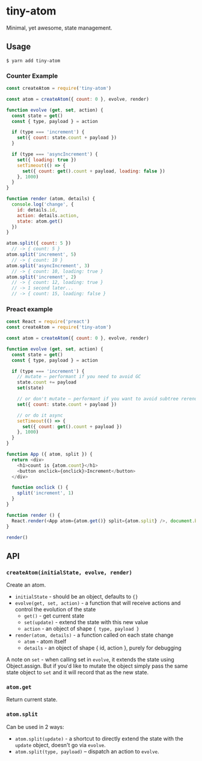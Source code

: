 # tiny-atom

Minimal, yet awesome, state management.

## Usage

    $ yarn add tiny-atom

### Counter Example

```js
const createAtom = require('tiny-atom')

const atom = createAtom({ count: 0 }, evolve, render)

function evolve (get, set, action) {
  const state = get()
  const { type, payload } = action

  if (type === 'increment') {
    set({ count: state.count + payload })
  }

  if (type === 'asyncIncrement') {
    set({ loading: true })
    setTimeout(() => {
      set({ count: get().count + payload, loading: false })
    }, 1000)
  }
}

function render (atom, details) {
  console.log('change', {
    id: details.id,
    action: details.action,
    state: atom.get()
  })
}

atom.split({ count: 5 })
  // -> { count: 5 }
atom.split('increment', 5)
  // -> { count: 10 }
atom.split('asyncIncrement', 3)
  // -> { count: 10, loading: true }
atom.split('increment', 2)
  // -> { count: 12, loading: true }
  // -> 1 second later...
  // -> { count: 15, loading: false }
```

### Preact example

```js
const React = require('preact')
const createAtom = require('tiny-atom')

const atom = createAtom({ count: 0 }, evolve, render)

function evolve (get, set, action) {
  const state = get()
  const { type, payload } = action

  if (type === 'increment') {
    // mutate – performant if you need to avoid GC
    state.count += payload
    set(state)

    // or don't mutate – performant if you want to avoid subtree rerenders
    set({ count: state.count + payload })

    // or do it async
    setTimeout(() => {
      set({ count: get().count + payload })
    }, 1000)
  }
}

function App ({ atom, split }) {
  return <div>
    <h1>count is {atom.count}</h1>
    <button onclick={onclick}>Increment</button>
  </div>

  function onclick () {
    split('increment', 1)
  }
}

function render () {
  React.render(<App atom={atom.get()} split={atom.split} />, document.body, document.body.lastChild)
}

render()
```

## API

### `createAtom(initialState, evolve, render)`

Create an atom.

* `initialState` - should be an object, defaults to `{}`
* `evolve(get, set, action)` - a function that will receive actions and control the evolution of the state
  * `get()` - get current state
  * `set(update)` - extend the state with this new value
  * `action` - an object of shape `{ type, payload }`
* `render(atom, details)` - a function called on each state change
  * `atom` - atom itself
  * `details` - an object of shape { id, action }, purely for debugging

A note on `set` - when calling set in `evolve`, it extends the state using Object.assign. But if you'd like to mutate the object simply pass the same state object to `set` and it will record that as the new state.

### `atom.get`

Return current state.

### `atom.split`

Can be used in 2 ways:

* `atom.split(update)` - a shortcut to directly extend the state with the `update` object, doesn't go via `evolve`.
* `atom.split(type, payload)` – dispatch an action to `evolve`.
